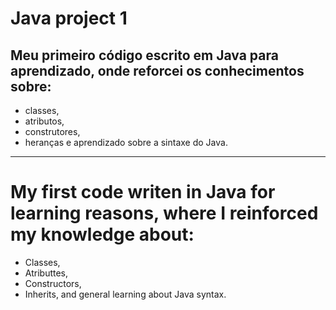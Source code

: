 # Java project 1

## Meu primeiro código escrito em Java para aprendizado, onde reforcei os conhecimentos sobre:
+ classes,
+ atributos, 
+ construtores, 
+ heranças
e aprendizado sobre a sintaxe do Java.

--------------------------------------------------------------------------------------------

# My first code writen in Java for learning reasons, where I reinforced my knowledge about:
+ Classes,
+ Atributtes,
+ Constructors,
+ Inherits,
and general learning about Java syntax.
